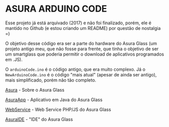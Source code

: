 # ASURA ARDUINO CODE

Esse projeto já está arquivado (2017) e não foi finalizado, porém, ele é mantido no Github (e estou criando um README) por questão de nostalgia =)

O objetivo desse código era ser a parte do hardware do Asura Glass (um projeto antigo meu, que não fosse para frente, que tinha o objetivo de ser um smartglass que poderia permitir o download de aplicativos programados em .JS).

O `arduinoCode.ino` é o código antigo, que era muito complexo. Já o `NewArduinoCode.ino` é o código "mais atual" (apesar de ainda ser antigo), mais simplificado, porém não tão completo.

<a href="https://github.com/AsuraProject/asuraproject.github.com">Asura</a> - Sobre o Asura Glass

<a href="https://github.com/AsuraProject/AsuraApp">AsuraApp</a> - Aplicativo em Java do Asura Glass

<a href="https://github.com/AsuraProject/WebService">WebService</a> - Web Service PHP/JS do Asura Glass

<a href="https://github.com/AsuraProject/AsuraIDE">AsuraIDE</a> - "IDE" do Asura Glass
